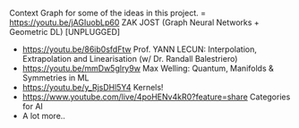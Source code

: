 Context Graph for some of the ideas in this project.
= https://youtu.be/jAGIuobLp60 ZAK JOST (Graph Neural Networks + Geometric DL) [UNPLUGGED]
- https://youtu.be/86ib0sfdFtw Prof. YANN LECUN: Interpolation, Extrapolation and Linearisation (w/ Dr. Randall Balestriero)
- https://youtu.be/mmDw5glry9w Max Welling: Quantum, Manifolds & Symmetries in ML
- https://youtu.be/y_RjsDHl5Y4 Kernels!
- https://www.youtube.com/live/4poHENv4kR0?feature=share Categories for AI
- A lot more.. 
